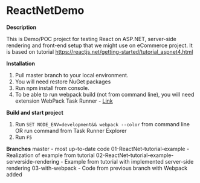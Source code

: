 # ReactNetDemo

**Description**

This is Demo/POC project for testing React on ASP.NET, server-side rendering and front-end setup that we might use on eCommerce project.
It is based on tutorial https://reactjs.net/getting-started/tutorial_aspnet4.html


**Installation**
1. Pull master branch to your local environment.
2. You will need restore NuGet packages
3. Run npm install from console.
4. To be able to run webpack build (not from command line), you will need extension WebPack Task Runner - [Link](https://marketplace.visualstudio.com/items?itemName=MadsKristensen.WebPackTaskRunner)

**Build and start project**
1. Run `SET NODE_ENV=development&& webpack --color` from command line OR run command from Task Runner Explorer
2. Run `F5`

**Branches**
master - most up-to-date code
01-ReactNet-tutorial-example - Realization of example from tutorial
02-ReactNet-tutorial-example-serverside-rendering - Example from tutorial with implemented server-side rendering
03-with-webpack - Code from previous branch with Webpack added


